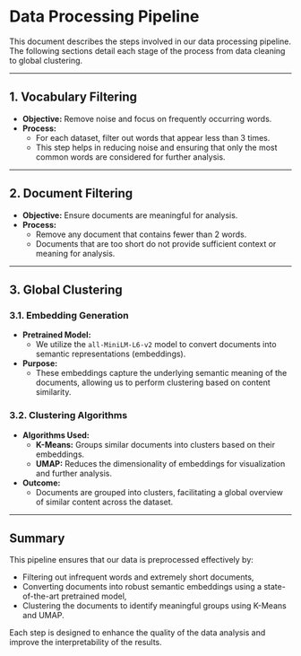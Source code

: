 # Data Processing Pipeline

This document describes the steps involved in our data processing pipeline. The following sections detail each stage of the process from data cleaning to global clustering.

---

## 1. Vocabulary Filtering

- **Objective:** Remove noise and focus on frequently occurring words.
- **Process:**  
  - For each dataset, filter out words that appear less than 3 times.
  - This step helps in reducing noise and ensuring that only the most common words are considered for further analysis.

---

## 2. Document Filtering

- **Objective:** Ensure documents are meaningful for analysis.
- **Process:**  
  - Remove any document that contains fewer than 2 words.
  - Documents that are too short do not provide sufficient context or meaning for analysis.

---

## 3. Global Clustering

### 3.1. Embedding Generation

- **Pretrained Model:**  
  - We utilize the `all-MiniLM-L6-v2` model to convert documents into semantic representations (embeddings).
- **Purpose:**  
  - These embeddings capture the underlying semantic meaning of the documents, allowing us to perform clustering based on content similarity.

### 3.2. Clustering Algorithms

- **Algorithms Used:**  
  - **K-Means:** Groups similar documents into clusters based on their embeddings.
  - **UMAP:** Reduces the dimensionality of embeddings for visualization and further analysis.
- **Outcome:**  
  - Documents are grouped into clusters, facilitating a global overview of similar content across the dataset.

---

## Summary

This pipeline ensures that our data is preprocessed effectively by:
- Filtering out infrequent words and extremely short documents,
- Converting documents into robust semantic embeddings using a state-of-the-art pretrained model,
- Clustering the documents to identify meaningful groups using K-Means and UMAP.

Each step is designed to enhance the quality of the data analysis and improve the interpretability of the results.
